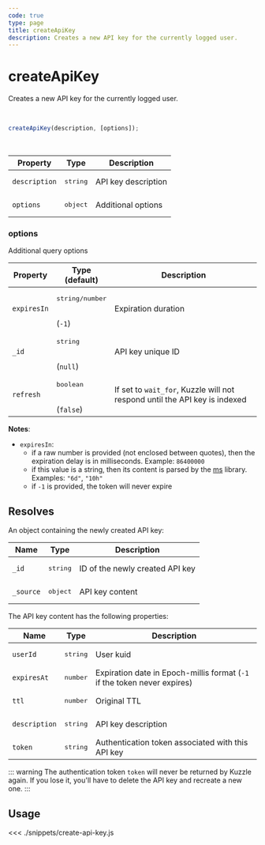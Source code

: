 ```yaml
---
code: true
type: page
title: createApiKey
description: Creates a new API key for the currently logged user.
---
```


# createApiKey

<SinceBadge version="7.1.0" />

<SinceBadge version="Kuzzle 2.1.0" />

Creates a new API key for the currently logged user.

<br />

```js
createApiKey(description, [options]);
```

<br />

| Property | Type | Description |
| --- | --- | --- |
| `description` | <pre>string</pre> | API key description |
| `options` | <pre>object</pre> | Additional options |

### options

Additional query options

| Property | Type<br />(default) | Description |
| --- | --- | --- |
| `expiresIn` | <pre>string/number</pre><br />(`-1`) | Expiration duration |
| `_id` | <pre>string</pre><br />(`null`) | API key unique ID |
| `refresh` | <pre>boolean</pre><br />(`false`) | If set to `wait_for`, Kuzzle will not respond until the API key is indexed |

**Notes**:
- `expiresIn`:
  - if a raw number is provided (not enclosed between quotes), then the expiration delay is in milliseconds. Example: `86400000`
  - if this value is a string, then its content is parsed by the [ms](https://www.npmjs.com/package/ms) library. Examples: `"6d"`, `"10h"`
  - if `-1` is provided, the token will never expire

## Resolves

An object containing the newly created API key:

| Name      | Type              | Description      |
| --------- | ----------------- | ---------------- |
| `_id`      | <pre>string</pre> | ID of the newly created API key |
| `_source`  | <pre>object</pre> | API key content |

The API key content has the following properties:

| Name      | Type              | Description      |
| --------- | ----------------- | ---------------- |
| `userId`      | <pre>string</pre> | User kuid |
| `expiresAt`  | <pre>number</pre> | Expiration date in Epoch-millis format (`-1` if the token never expires) |
| `ttl`  | <pre>number</pre> | Original TTL |
| `description`  | <pre>string</pre> | API key description |
| `token`  | <pre>string</pre> | Authentication token associated with this API key |

::: warning
The authentication token `token` will never be returned by Kuzzle again. If you lose it, you'll have to delete the API key and recreate a new one.
:::

## Usage

<<< ./snippets/create-api-key.js
